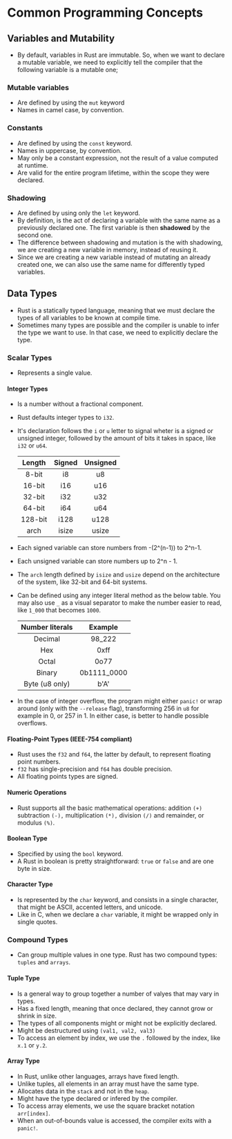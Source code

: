 # Common Programming Concepts

## Variables and Mutability

- By default, variables in Rust are immutable. So, when we want to declare a mutable variable, we need to explicitly tell the compiler that the following variable is a mutable one;

### Mutable variables

- Are defined by using the `mut` keyword
- Names in camel case, by convention.

### Constants

- Are defined by using the `const` keyword.
- Names in uppercase, by convention.
- May only be a constant expression, not the result of a value computed at runtime.
- Are valid for the entire program lifetime, within the scope they were declared.

### Shadowing

- Are defined by using only the `let` keyword.
- By definition, is the act of declaring a variable with the same name as a previously declared one. The first variable is then **shadowed** by the second one.
- The difference between shadowing and mutation is the with shadowing, we are creating a new variable in memory, instead of reusing it.
- Since we are creating a new variable instead of mutating an already created one, we can also use the same name for differently typed variables.

## Data Types

- Rust is a statically typed language, meaning that we must declare the types of all variables to be known at compile time.
- Sometimes many types are possible and the compiler is unable to infer the type we want to use. In that case, we need to explicitly declare the type.

### Scalar Types

- Represents a single value.

#### Integer Types

- Is a number without a fractional component.
- Rust defaults integer types to `i32`.
- It's declaration follows the `i` or `u` letter to signal wheter is a signed or unsigned integer, followed by the amount of bits it takes in space, like `i32` or `u64`.

  |  Length | Signed | Unsigned |
  |:-------:|:------:|:--------:|
  |  8-bit  |   i8   |    u8    |
  |  16-bit |   i16  |    u16   |
  |  32-bit |   i32  |    u32   |
  |  64-bit |   i64  |    u64   |
  | 128-bit |  i128  |   u128   |
  |   arch  |  isize |   usize  |

- Each signed variable can store numbers from -(2^(n-1)) to 2^n-1.
- Each unsigned variable can store numbers up to 2^n - 1.
- The `arch` length defined by `isize` and `usize` depend on the architecture of the system, like 32-bit and 64-bit systems.
- Can be defined using any integer literal method as the below table. You may also use `_` as a visual separator to make the number easier to read, like `1_000` that becomes `1000`.

  | Number literals |   Example   |
  |:---------------:|:-----------:|
  | Decimal         | 98_222      |
  | Hex             | 0xff        |
  | Octal           | 0o77        |
  | Binary          | 0b1111_0000 |
  | Byte (u8 only)  | b'A'        |

- In the case of integer overflow, the program might either `panic!` or wrap around (only with the `--release` flag), transforming 256 in `u8` for example in 0, or 257 in 1. In either case, is better to handle possible overflows.

#### Floating-Point Types (IEEE-754 compliant)

- Rust uses the `f32` and `f64`, the latter by default, to represent floating point numbers.
- `f32` has single-precision and `f64` has double precision.
- All floating points types are signed.

#### Numeric Operations

- Rust supports all the basic mathematical operations: addition `(+)` subtraction `(-),` multiplication `(*),` division `(/)` and remainder, or modulus `(%)`.

#### Boolean Type

- Specified by using the `bool` keyword.
- A Rust in boolean is pretty straightforward: `true` or `false` and are one byte in size.

#### Character Type

- Is represented by the `char` keyword, and consists in a single character, that might be ASCII, accented letters, and unicode.
- Like in C, when we declare a `char` variable, it might be wrapped only in single quotes.

### Compound Types

- Can group multiple values in one type. Rust has two compound types: `tuples` and `arrays`.

#### Tuple Type

- Is a general way to group together a number of valyes that may vary in types.
- Has a fixed length, meaning that once declared, they cannot grow or shrink in size.
- The types of all components might or might not be explicitly declared.
- Might be destructured using `(val1, val2, val3)`
- To access an element by index, we use the `.` followed by the index, like `x.1` or `y.2`.

#### Array Type

- In Rust, unlike other languages, arrays have fixed length.
- Unlike tuples, all elements in an array must have the same type.
- Allocates data in the `stack` and not in the `heap`.
- Might have the type declared or infered by the compiler.
- To access array elements, we use the square bracket notation `arr[index]`.
- When an out-of-bounds value is accessed, the compiler exits with a `panic!`.